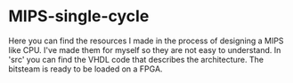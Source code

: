 # MIPS-single-cycle
Here you can find the resources I made in the process of designing a MIPS like CPU. I've made them for myself so they are not easy to understand.
In 'src' you can find the VHDL code that describes the architecture.
The bitsteam is ready to be loaded on a FPGA.
